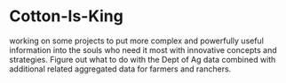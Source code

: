 Cotton-Is-King
==============

working on some projects to put more complex and powerfully useful information into the souls who need it most with innovative concepts and strategies. Figure out what to do with the Dept of Ag data combined with additional related aggregated data for farmers and ranchers. 